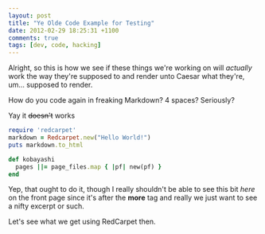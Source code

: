 ```yaml
---
layout: post
title: "Ye Olde Code Example for Testing"
date: 2012-02-29 18:25:31 +1100
comments: true
tags: [dev, code, hacking]
---
```

Alright, so this is how we see if these things we're working on will
*actually* work the way they're supposed to and render unto Caesar what
they're, um... supposed to render.

How do you code again in freaking Markdown? 4 spaces? Seriously?

Yay it ~~doesn't~~ works

```ruby
require 'redcarpet'
markdown = Redcarpet.new("Hello World!")
puts markdown.to_html

def kobayashi
  pages ||= page_files.map { |pf| new(pf) }
end
```
<!--more-->
Yep, that ought to do it, though I really shouldn't be able to see this
bit *here* on the front page since it's after the **more** tag and
really we just want to see a nifty excerpt or such.

Let's see what we get using RedCarpet then.



